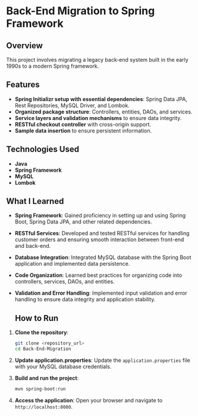 
# **Back-End Migration to Spring Framework**

## **Overview**
This project involves migrating a legacy back-end system built in the early 1990s to a modern Spring framework. 

## **Features**
- **Spring Initializr setup with essential dependencies**: Spring Data JPA, Rest Repositories, MySQL Driver, and Lombok.
- **Organized package structure**: Controllers, entities, DAOs, and services.
- **Service layers and validation mechanisms** to ensure data integrity.
- **RESTful checkout controller** with cross-origin support.
- **Sample data insertion** to ensure persistent information.

## **Technologies Used**
- **Java**
- **Spring Framework**
- **MySQL**
- **Lombok**

## **What I Learned**
- **Spring Framework**: Gained proficiency in setting up and using Spring Boot, Spring Data JPA, and other related dependencies.
- **RESTful Services**: Developed and tested RESTful services for handling customer orders and ensuring smooth interaction between front-end and back-end.
- **Database Integration**: Integrated MySQL database with the Spring Boot application and implemented data persistence.
- **Code Organization**: Learned best practices for organizing code into controllers, services, DAOs, and entities.
- **Validation and Error Handling**: Implemented input validation and error handling to ensure data integrity and application stability.

  ## **How to Run**
1. **Clone the repository**:
    ```bash
    git clone <repository_url>
    cd Back-End-Migration
    ```

2. **Update application.properties**: Update the `application.properties` file with your MySQL database credentials.

3. **Build and run the project**:
    ```bash
    mvn spring-boot:run
    ```

4. **Access the application**: Open your browser and navigate to `http://localhost:8080`.
